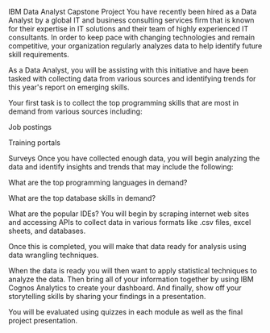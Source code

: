 IBM Data Analyst Capstone Project
You have recently been hired as a Data Analyst by a global IT and business consulting services firm that is known for their expertise in IT solutions and their team of highly experienced IT consultants. In order to keep pace with changing technologies and remain competitive, your organization regularly analyzes data to help identify future skill requirements.

As a Data Analyst, you will be assisting with this initiative and have been tasked with collecting data from various sources and identifying trends for this year's report on emerging skills.

Your first task is to collect the top programming skills that are most in demand from various sources including:

Job postings

Training portals

Surveys
Once you have collected enough data, you will begin analyzing the data and identify insights and trends that may include the following:

What are the top programming languages in demand?

What are the top database skills in demand?

What are the popular IDEs?
You will begin by scraping internet web sites and accessing APIs to collect data in various formats like .csv files, excel sheets, and databases.

Once this is completed, you will make that data ready for analysis using data wrangling techniques.

When the data is ready you will then want to apply statistical techniques to analyze the data. Then bring all of your information together by using IBM Cognos Analytics to create your dashboard. And finally, show off your storytelling skills by sharing your findings in a presentation.

You will be evaluated using quizzes in each module as well as the final project presentation.
